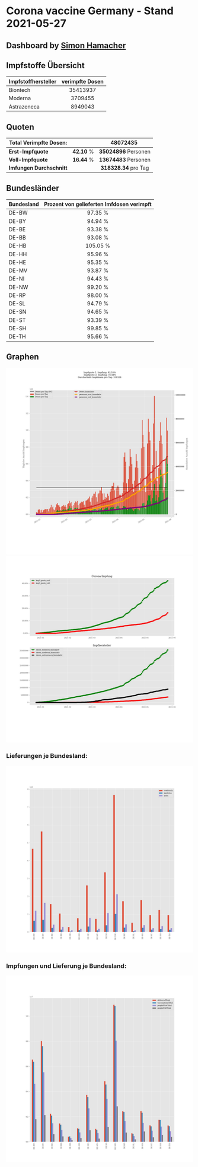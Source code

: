 # Corona vaccine Germany - Stand 2021-05-27
## Dashboard by [Simon Hamacher](https://www.shamacher.eu)
## Impfstoffe Übersicht
**Impfstoffhersteller** | **verimpfte Dosen**
-------- | :--------:
Biontech | 35413937
Moderna | 3709455
Astrazeneca | 8949043


## Quoten
**Total Verimpfte Dosen:** | |48072435&nbsp;
-------- | :--------:| :--------:
**Erst-Impfquote** | **42.10** %| **35024896** Personen
**Voll-Impfquote** | **16.44** %| **13674483** Personen
**Imfungen Durchschnitt** | |**318328.34** pro Tag 
## Bundesländer
**Bundesland** | **Prozent von gelieferten Imfdosen verimpft**
-------- | :--------:
DE-BW | 97.35 %
DE-BY | 94.94 %
DE-BE | 93.38 %
DE-BB | 93.08 %
DE-HB | 105.05 %
DE-HH | 95.96 %
DE-HE | 95.35 %
DE-MV | 93.87 %
DE-NI | 94.43 %
DE-NW | 99.20 %
DE-RP | 98.00 %
DE-SL | 94.79 %
DE-SN | 94.65 %
DE-ST | 93.39 %
DE-SH | 99.85 %
DE-TH | 95.66 %
## Graphen
<img src="Impfungen-Corona-01.jpg" alt="Impf Übersicht" title="Impf Übersicht" />
<img src="Impfungen-Corona-02.jpg" alt="Impfquote" title="Impf Übersicht" />

### Lieferungen je Bundesland:
<img src="Impfungen-Corona-04.jpg" alt="Impfungen in den Bundesländern" title="Impfungen in den Bundesländern" />

### Impfungen und Lieferung je Bundesland:
<img src="Impfungen-Corona-05.jpg" alt="Impfungen in den Bundesländern" title="Impfungen in den Bundesländern" />

